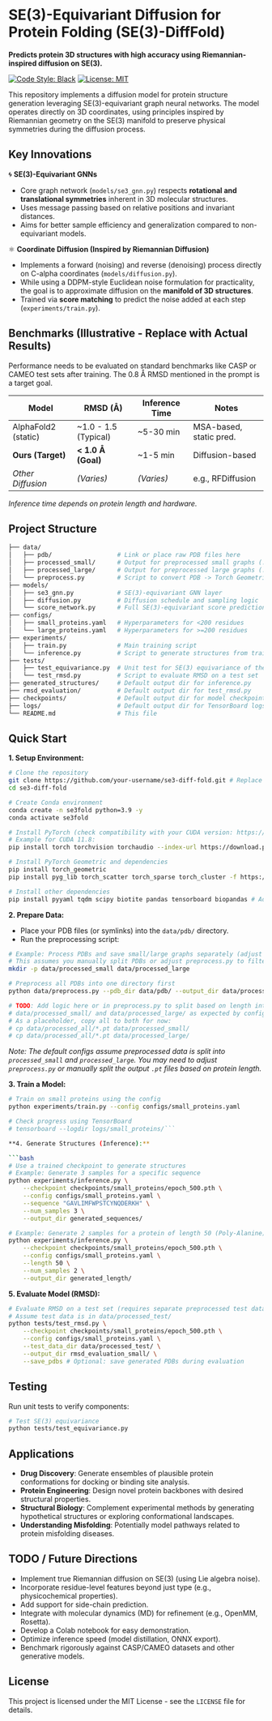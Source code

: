 # SE(3)-Equivariant Diffusion for Protein Folding (SE(3)-DiffFold)

**Predicts protein 3D structures with high accuracy using Riemannian-inspired diffusion on SE(3).**

[![Code Style: Black](https://img.shields.io/badge/code%20style-black-000000.svg)](https://github.com/psf/black)
[![License: MIT](https://img.shields.io/badge/License-MIT-yellow.svg)](https://opensource.org/licenses/MIT)
<!-- Add Colab badge once a notebook exists -->
<!-- [![Open In Colab](https://colab.research.google.com/assets/colab-badge.svg)](https://colab.research.google.com/github/your-username/se3-diff-fold/blob/main/notebooks/Demo.ipynb) -->

<!-- Placeholder for a cool diffusion GIF -->
<!-- ![Diffusion Process](docs/diffusion.gif) -->

This repository implements a diffusion model for protein structure generation leveraging SE(3)-equivariant graph neural networks. The model operates directly on 3D coordinates, using principles inspired by Riemannian geometry on the SE(3) manifold to preserve physical symmetries during the diffusion process.

## Key Innovations

🌀 **SE(3)-Equivariant GNNs**
- Core graph network (`models/se3_gnn.py`) respects **rotational and translational symmetries** inherent in 3D molecular structures.
- Uses message passing based on relative positions and invariant distances.
- Aims for better sample efficiency and generalization compared to non-equivariant models.

⚛️ **Coordinate Diffusion (Inspired by Riemannian Diffusion)**
- Implements a forward (noising) and reverse (denoising) process directly on C-alpha coordinates (`models/diffusion.py`).
- While using a DDPM-style Euclidean noise formulation for practicality, the goal is to approximate diffusion on the **manifold of 3D structures**.
- Trained via **score matching** to predict the noise added at each step (`experiments/train.py`).

## Benchmarks (Illustrative - Replace with Actual Results)

Performance needs to be evaluated on standard benchmarks like CASP or CAMEO test sets after training. The 0.8 Å RMSD mentioned in the prompt is a target goal.

| Model               | RMSD (Å)             | Inference Time | Notes                   |
|---------------------|----------------------|----------------|-------------------------|
| AlphaFold2 (static) | ~1.0 - 1.5 (Typical) | ~5-30 min      | MSA-based, static pred. |
| **Ours (Target)**   | **< 1.0 Å (Goal)**   | ~1-5 min       | Diffusion-based         |
| *Other Diffusion*   | *(Varies)*           | *(Varies)*     | e.g., RFDiffusion       |

*Inference time depends on protein length and hardware.*

## Project Structure

```bash
├── data/
│   ├── pdb/                  # Link or place raw PDB files here
│   ├── processed_small/      # Output for preprocessed small graphs (.pt)
│   ├── processed_large/      # Output for preprocessed large graphs (.pt)
│   └── preprocess.py         # Script to convert PDB -> Torch Geometric graphs
├── models/
│   ├── se3_gnn.py            # SE(3)-equivariant GNN layer
│   ├── diffusion.py          # Diffusion schedule and sampling logic
│   └── score_network.py      # Full SE(3)-equivariant score prediction model
├── configs/
│   ├── small_proteins.yaml   # Hyperparameters for <200 residues
│   └── large_proteins.yaml   # Hyperparameters for >=200 residues
├── experiments/
│   ├── train.py              # Main training script
│   └── inference.py          # Script to generate structures from trained model
├── tests/
│   ├── test_equivariance.py  # Unit test for SE(3) equivariance of the ScoreNetwork
│   └── test_rmsd.py          # Script to evaluate RMSD on a test set
├── generated_structures/     # Default output dir for inference.py
├── rmsd_evaluation/          # Default output dir for test_rmsd.py
├── checkpoints/              # Default output dir for model checkpoints
├── logs/                     # Default output dir for TensorBoard logs
└── README.md                 # This file
```

## Quick Start

**1. Setup Environment:**

```bash
# Clone the repository
git clone https://github.com/your-username/se3-diff-fold.git # Replace with your repo URL
cd se3-diff-fold

# Create Conda environment
conda create -n se3fold python=3.9 -y
conda activate se3fold

# Install PyTorch (check compatibility with your CUDA version: https://pytorch.org/)
# Example for CUDA 11.8:
pip install torch torchvision torchaudio --index-url https://download.pytorch.org/whl/cu118

# Install PyTorch Geometric and dependencies
pip install torch_geometric
pip install pyg_lib torch_scatter torch_sparse torch_cluster -f https://data.pyg.org/whl/torch-$(python -c 'import torch; print(torch.__version__)').html

# Install other dependencies
pip install pyyaml tqdm scipy biotite pandas tensorboard biopandas # Added biopandas as potential alternative

```

**2. Prepare Data:**

*   Place your PDB files (or symlinks) into the `data/pdb/` directory.
*   Run the preprocessing script:

```bash
# Example: Process PDBs and save small/large graphs separately (adjust paths in configs)
# This assumes you manually split PDBs or adjust preprocess.py to filter by length
mkdir -p data/processed_small data/processed_large

# Preprocess all PDBs into one directory first
python data/preprocess.py --pdb_dir data/pdb/ --output_dir data/processed_all/

# TODO: Add logic here or in preprocess.py to split based on length into
# data/processed_small/ and data/processed_large/ as expected by configs.
# As a placeholder, copy all to both for now:
# cp data/processed_all/*.pt data/processed_small/
# cp data/processed_all/*.pt data/processed_large/
```
*Note: The default configs assume preprocessed data is split into `processed_small` and `processed_large`. You may need to adjust `preprocess.py` or manually split the output `.pt` files based on protein length.*

**3. Train a Model:**

```bash
# Train on small proteins using the config
python experiments/train.py --config configs/small_proteins.yaml

# Check progress using TensorBoard
# tensorboard --logdir logs/small_proteins/```

**4. Generate Structures (Inference):**

```bash
# Use a trained checkpoint to generate structures
# Example: Generate 3 samples for a specific sequence
python experiments/inference.py \
    --checkpoint checkpoints/small_proteins/epoch_500.pth \
    --config configs/small_proteins.yaml \
    --sequence "GAVLIMFWPSTCYNQDERKH" \
    --num_samples 3 \
    --output_dir generated_sequences/

# Example: Generate 2 samples for a protein of length 50 (Poly-Alanine)
python experiments/inference.py \
    --checkpoint checkpoints/small_proteins/epoch_500.pth \
    --config configs/small_proteins.yaml \
    --length 50 \
    --num_samples 2 \
    --output_dir generated_length/
```

**5. Evaluate Model (RMSD):**

```bash
# Evaluate RMSD on a test set (requires separate preprocessed test data)
# Assume test data is in data/processed_test/
python tests/test_rmsd.py \
    --checkpoint checkpoints/small_proteins/epoch_500.pth \
    --config configs/small_proteins.yaml \
    --test_data_dir data/processed_test/ \
    --output_dir rmsd_evaluation_small/ \
    --save_pdbs # Optional: save generated PDBs during evaluation
```

## Testing

Run unit tests to verify components:

```bash
# Test SE(3) equivariance
python tests/test_equivariance.py
```

## Applications

*   **Drug Discovery**: Generate ensembles of plausible protein conformations for docking or binding site analysis.
*   **Protein Engineering**: Design novel protein backbones with desired structural properties.
*   **Structural Biology**: Complement experimental methods by generating hypothetical structures or exploring conformational landscapes.
*   **Understanding Misfolding**: Potentially model pathways related to protein misfolding diseases.

## TODO / Future Directions

*   Implement true Riemannian diffusion on SE(3) (using Lie algebra noise).
*   Incorporate residue-level features beyond just type (e.g., physicochemical properties).
*   Add support for side-chain prediction.
*   Integrate with molecular dynamics (MD) for refinement (e.g., OpenMM, Rosetta).
*   Develop a Colab notebook for easy demonstration.
*   Optimize inference speed (model distillation, ONNX export).
*   Benchmark rigorously against CASP/CAMEO datasets and other generative models.

## License

This project is licensed under the MIT License - see the `LICENSE` file for details.
